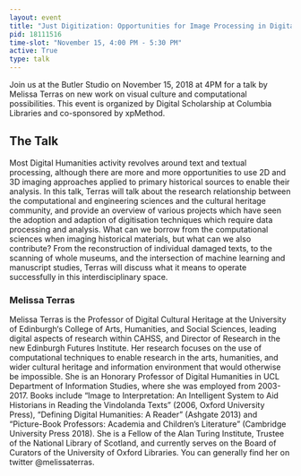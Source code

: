 ```yaml
---
layout: event
title: "Just Digitization: Opportunities for Image Processing in Digital Humanities"
pid: 18111516
time-slot: "November 15, 4:00 PM - 5:30 PM"
active: True
type: talk
---
```


Join us at the Butler Studio on November 15, 2018 at 4PM for a talk by Melissa Terras on new work on visual culture and computational possibilities. This event is organized by Digital Scholarship at Columbia Libraries and co-sponsored by xpMethod.

## The Talk

Most Digital Humanities activity revolves around text and textual processing, although there are more and more opportunities to use 2D and 3D imaging approaches applied to primary historical sources to enable their analysis. In this talk, Terras will talk about the research relationship between the computational and engineering sciences and the cultural heritage community, and provide an overview of various projects which have seen the adoption and adaption of digitisation techniques which require data processing and analysis. What can we borrow from the computational sciences when imaging historical materials, but what can we also contribute? From the reconstruction of individual damaged texts, to the scanning of whole museums, and the intersection of machine learning and manuscript studies, Terras will discuss what it means to operate successfully in this interdisciplinary space.

### Melissa Terras

Melissa Terras is the Professor of Digital Cultural Heritage at the University of Edinburgh‘s College of Arts, Humanities, and Social Sciences, leading digital aspects of research within CAHSS, and Director of Research in the new Edinburgh Futures Institute. Her research focuses on the use of computational techniques to enable research in the arts, humanities, and wider cultural heritage and information environment that would otherwise be impossible. She is an Honorary Professor of Digital Humanities in UCL Department of Information Studies, where she was employed from 2003-2017. Books include “Image to Interpretation: An Intelligent System to Aid Historians in Reading the Vindolanda Texts” (2006, Oxford University Press), “Defining Digital Humanities: A Reader” (Ashgate 2013) and “Picture-Book Professors: Academia and Children’s Literature” (Cambridge University Press 2018). She is a Fellow of the Alan Turing Institute, Trustee of the National Library of Scotland, and currently serves on the Board of Curators of the University of Oxford Libraries. You can generally find her on twitter @melissaterras.